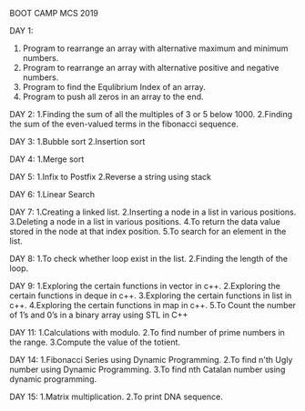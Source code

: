 BOOT CAMP MCS 2019

DAY 1:
1. Program to rearrange an array with alternative maximum and minimum numbers.
2. Program to rearrange an array with alternative positive and negative numbers. 
3. Program to find the Equlibrium Index of an array.
4. Program to push all zeros in an array to the end.

DAY 2:
1.Finding the sum of all the multiples of 3 or 5 below 1000.
2.Finding the sum of the even-valued terms in the fibonacci sequence.

DAY 3:
1.Bubble sort
2.Insertion sort

DAY 4:
1.Merge sort

DAY 5:
1.Infix to Postfix
2.Reverse a string using stack

DAY 6:
1.Linear Search

DAY 7:
1.Creating a linked list.
2.Inserting a node in a list in various positions.
3.Deleting a node in a list in various positions.
4.To return the data value stored in the node at that index position.
5.To search for an element in the list.

DAY 8:
1.To check whether loop exist in the list.
2.Finding the length of the loop.

DAY 9:
1.Exploring the certain functions in vector in c++.
2.Exploring the certain functions in deque in c++.
3.Exploring the certain functions in list in c++.
4.Exploring the certain functions in map in c++.
5.To Count the number of 1’s and 0’s in a binary array using STL in C++

DAY 11:
1.Calculations with modulo.
2.To find number of prime numbers in the range.
3.Compute the value of the totient.

DAY 14:
1.Fibonacci Series using Dynamic Programming.
2.To find n'th Ugly number using Dynamic Programming.
3.To find nth Catalan number using dynamic programming.

DAY 15:
1.Matrix multiplication.
2.To print DNA sequence.


